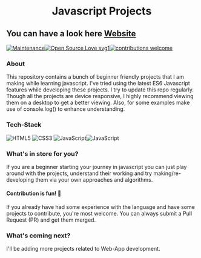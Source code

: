 <h1 align = "center"> Javascript Projects </h1>

## You can have a look here <a href="https://khush2706.github.io/javascript-projects/"> Website </a>

[![Maintenance](https://img.shields.io/badge/Maintained%3F-yes-green.svg)](https://GitHub.com/Naereen/StrapDown.js/graphs/commit-activity)[![Open Source Love svg1](https://badges.frapsoft.com/os/v1/open-source.svg?v=103)](https://github.com/ellerbrock/open-source-badges/)[![contributions welcome](https://img.shields.io/badge/contributions-welcome-brightgreen.svg?style=flat)](https://github.com/dwyl/esta/issues)

### About 

This repository contains a bunch of beginner friendly projects that I am making while learning javascript. I've tried using the latest ES6 Javascript features while developing these projects. I try to update this repo regularly. Though all the projects are device responsive, I highly recommend viewing them on a desktop to get a better viewing. Also, for some examples make use of console.log() to enhance understanding.



###  Tech-Stack

<img alt="HTML5" src="https://img.shields.io/badge/html5%20-%23E34F26.svg?&style=for-the-badge&logo=html5&logoColor=white"/> <img alt="CSS3" src="https://img.shields.io/badge/css3%20-%231572B6.svg?&style=for-the-badge&logo=css3&logoColor=white"/> <img alt="JavaScript" src="https://img.shields.io/badge/javascript%20-%23323330.svg?&style=for-the-badge&logo=javascript&logoColor=%23F7DF1E"/><img alt="JavaScript" src="https://img.shields.io/badge/bootstrap%20-%23323330.svg?&style=for-the-badge&logo=bootstrap&logoColor=%\white"/>



###  What's in store for you?

If you are a beginner starting your journey in javascript you can just play around with the projects, understand their working and try making/re-developing them via your own approaches and algorithms.

#### Contribution is fun! 💚

If you already have had some experience with the language and have some projects to contribute, you're most welcome. You can always submit a Pull Request (PR) and get them merged.



###  What's coming next?

I'll be adding more projects related to Web-App development.
